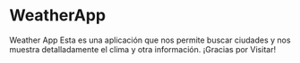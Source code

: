 # WeatherApp

Weather App Esta es una aplicación que nos permite buscar ciudades y nos muestra detalladamente el clima y otra información. ¡Gracias por Visitar!
